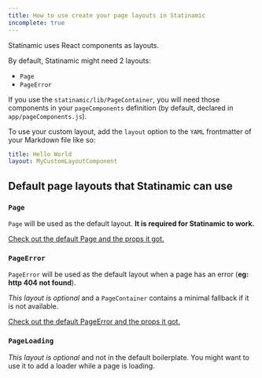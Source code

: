 ```yaml
---
title: How to use create your page layouts in Statinamic
incomplete: true
---
```


Statinamic uses React components as layouts.

By default, Statinamic might need 2 layouts:

- `Page`
- `PageError`

If you use the `statinamic/lib/PageContainer`, you will need those components in
your `pageComponents` definition
(by default, declared in `app/pageComponents.js`).

To use your custom layout, add the `layout` option to the `YAML` frontmatter of your Markdown file like so:

```YAML
title: Hello World
layout: MyCustomLayoutComponent
```

## Default page layouts that Statinamic can use

### `Page`

`Page` will be used as the default layout.
**It is required for Statinamic to work.**

[Check out the default Page and the props it got.](https://github.com/MoOx/statinamic/blob/master/boilerplate/web_modules/Page/index.js)

### `PageError`

`PageError` will be used as the default layout when a page has an error
(**eg: http 404 not found**).

_This layout is optional_ and a `PageContainer` contains a minimal fallback if
it is not available.

[Check out the default PageError and the props it got.](https://github.com/MoOx/statinamic/blob/master/boilerplate/web_modules/PageError/index.js)

### `PageLoading`

_This layout is optional_ and not in the default boilerplate. You might want to
use it to add a loader while a page is loading.
